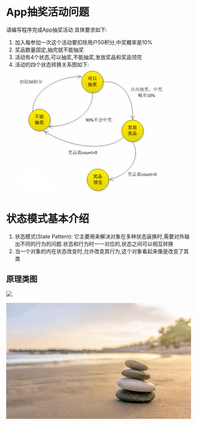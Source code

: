 # App抽奖活动问题

请编写程序完成App抽奖活动 具体要求如下:
1. 加入每参加一次这个活动要扣除用户50积分,中奖概率是10%
2. 奖品数量固定,抽完就不能抽奖
3. 活动有4个状态,可以抽奖,不能抽奖,发放奖品和奖品领完
4. 活动的四个状态转换关系图如下:
    ![](./img/QQ图片20210210104133.png)


 
 
 
 # 状态模式基本介绍
 
 1. 状态模式(State Pattern): 它主要用来解决对象在多种状态装换时,需要对外输出不同的行为的问题.状态和行为时一一对应的,状态之间可以相互转换
 2. 当一个对象的内在状态改变时,允许改变其行为,这个对象看起来像是改变了其类
 
 
 
 ## 原理类图
 
 ![](./img/)
 
 
 
 
 
 
 
 
 
 
 
 
 
 
 
 
 
 

 
 
 
  ![](./img/mm/meizi30.jpg)
 
 
 
